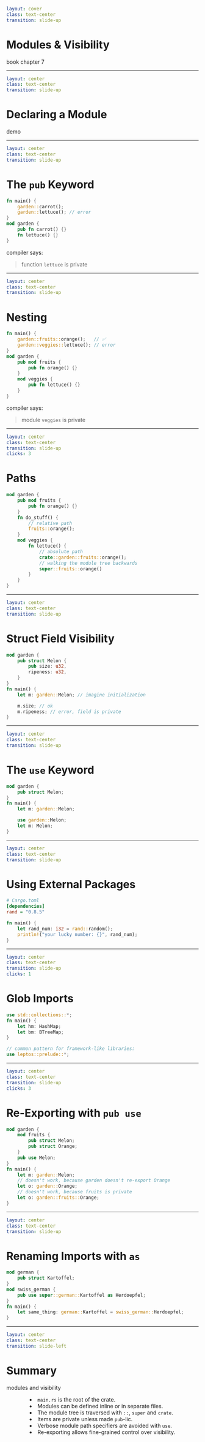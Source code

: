 ```yaml
layout: cover
class: text-center
transition: slide-up
```

# Modules & Visibility

book chapter 7

<Nr />

---

```yaml
layout: center
class: text-center
transition: slide-up
```

# Declaring a Module

demo

<!--
    Let's not spend too much time on modules.
    They are not necessary to achieve anything in Rust.
    (except visibility boundaries)
-->

<Nr />

---

```yaml
layout: center
class: text-center
transition: slide-up
```

# The `pub` Keyword

```rust {2,3,5-8}
fn main() {
    garden::carrot();
    garden::lettuce(); // error
}
mod garden {
    pub fn carrot() {}
    fn lettuce() {}
}
```

compiler says:

> function `lettuce` is private

<div
    style="background-color: red"
    class="h-0.8 rounded absolute top-76.5 left-99.5 w-6.5"
></div>

<Nr />

---

```yaml
layout: center
class: text-center
transition: slide-up
```

# Nesting

```rust {2,3,5-12}
fn main() {
    garden::fruits::orange();   // ✅
    garden::veggies::lettuce(); // error
}
mod garden {
    pub mod fruits {
        pub fn orange() {}
    }
    mod veggies {
        pub fn lettuce() {}
    }
}
```

compiler says:

> module `veggies` is private

<div
    style="background-color: red"
    class="h-0.8 rounded absolute top-82 left-85 w-5"
></div>
<div
    style="background-color: red"
    class="h-0.8 rounded absolute top-88.5 left-98 w-7"
></div>

<Nr />

---

```yaml
layout: center
class: text-center
transition: slide-up
clicks: 3
```

# Paths

```rust {2-4,6-7|1-4,9,11-12,16-17|1-4,9,13-14,16-17|all} {at: 0}
mod garden {
    pub mod fruits {
        pub fn orange() {}
    }
    fn do_stuff() {
        // relative path
        fruits::orange();
    }
    mod veggies {
        fn lettuce() {
            // absolute path
            crate::garden::fruits::orange();
            // walking the module tree backwards
            super::fruits::orange()
        }
    }
}
```

<div
    style="background-color: red"
    class="h-0.8 rounded absolute top-96 left-98 w-12"
    v-click="[1,2]"
></div>
<div
    style="background-color: red"
    class="h-0.8 rounded absolute top-108 left-98 w-12"
    v-click="[2,3]"
></div>

<Nr />

---

```yaml
layout: center
class: text-center
transition: slide-up
```

# Struct Field Visibility

```rust {2-5|8|3-4,10-11}
mod garden {
    pub struct Melon {
        pub size: u32,
        ripeness: u32,
    }
}
fn main() {
    let m: garden::Melon; // imagine initialization

    m.size; // ok
    m.ripeness; // error, field is private
}
```

<Nr />

---

```yaml
layout: center
class: text-center
transition: slide-up
```

# The `use` Keyword

```rust {1-3,5|1-3,7-8}
mod garden {
    pub struct Melon;
}
fn main() {
    let m: garden::Melon;

    use garden::Melon;
    let m: Melon;
}
```

<Nr />

---

```yaml
layout: center
class: text-center
transition: slide-up
```

# Using External Packages

<!-- toml renders wierdly, ini is close enough -->
```ini
# Cargo.toml
[dependencies]
rand = "0.8.5"
```

<div class="h-2"></div>

```rust
fn main() {
    let rand_num: i32 = rand::random();
    println!("your lucky number: {}", rand_num);
}
```

<Nr />

---

```yaml
layout: center
class: text-center
transition: slide-up
clicks: 1
```

# Glob Imports

```rust {1-5|7-8} {at: 0}
use std::collections::*;
fn main() {
    let hm: HashMap;
    let bm: BTreeMap;
}

// common pattern for framework-like libraries:
use leptos::prelude::*;
```

<div
    style="background-color: red"
    class="h-0.8 rounded absolute top-58 left-122 w-6"
    v-click="[0,1]"
></div>

<Nr />

---

```yaml
layout: center
class: text-center
transition: slide-up
clicks: 3
```

# Re-Exporting with `pub use`

```rust {1-7|1-7,9|1-7,10-11|1-7,12-13}
mod garden {
    mod fruits {
        pub struct Melon;
        pub struct Orange;
    }
    pub use Melon;
}
fn main() {
    let m: garden::Melon;
    // doesn't work, because garden doesn't re-export Orange
    let o: garden::Orange;
    // doesn't work, because fruits is private
    let o: garden::fruits::Orange;
}
```

<div
    style="background-color: red"
    class="h-0.8 rounded absolute top-69 left-64 w-16"
    v-click="[0,1]"
></div>

<Nr />

---

```yaml
layout: center
class: text-center
transition: slide-up
```

# Renaming Imports with `as`

```rust
mod german {
    pub struct Kartoffel;
}
mod swiss_german {
    pub use super::german::Kartoffel as Herdoepfel;
}
fn main() {
    let same_thing: german::Kartoffel = swiss_german::Herdoepfel;
}
```

<div
    style="background-color: red"
    class="h-0.8 rounded absolute top-78 left-139 w-31"
></div>

<Nr />

---

```yaml
layout: center
class: text-center
transition: slide-left
```

# Summary

modules and visibility

<div style="display: flex">
  <div style="flex-grow: 1"></div>
  <div style="text-align: left">
    <li><code>main.rs</code> is the root of the crate.</li>
    <li>Modules can be defined inline or in separate files.</li>
    <li>The module tree is traversed with <code>::</code>, <code>super</code> and <code>crate</code>.</li>
    <li>Items are private unless made <code>pub</code>-lic.</li>
    <li>Verbose module path specifiers are avoided with <code>use</code>.</li>
    <li>Re-exporting allows fine-grained control over visibility.</li>
  </div>
  <div style="flex-grow: 1"></div>
</div>

<Nr />
